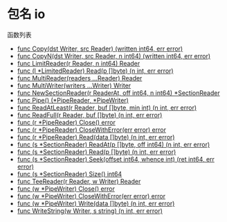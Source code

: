 # 包名  io

函数列表

- [func Copy(dst Writer, src Reader) (written int64, err error)](Copy.md)
- [func CopyN(dst Writer, src Reader, n int64) (written int64, err error)]()
- [func LimitReader(r Reader, n int64) Reader]()
- [func (l *LimitedReader) Read(p []byte) (n int, err error)]()
- [func MultiReader(readers ...Reader) Reader]()
- [func MultiWriter(writers ...Writer) Writer]()
- [func NewSectionReader(r ReaderAt, off int64, n int64) *SectionReader]()
- [func Pipe() (*PipeReader, *PipeWriter)]()
- [func ReadAtLeast(r Reader, buf []byte, min int) (n int, err error)]()
- [func ReadFull(r Reader, buf []byte) (n int, err error)]()
- [func (r *PipeReader) Close() error]()
- [func (r *PipeReader) CloseWithError(err error) error]()
- [func (r *PipeReader) Read(data []byte) (n int, err error)]()
- [func (s *SectionReader) ReadAt(p []byte, off int64) (n int, err error)]()
- [func (s *SectionReader) Read(p []byte) (n int, err error)]()
- [func (s *SectionReader) Seek(offset int64, whence int) (ret int64, err error)]()
- [func (s *SectionReader) Size() int64]()
- [func TeeReader(r Reader, w Writer) Reader]()
- [func (w *PipeWriter) Close() error]()
- [func (w *PipeWriter) CloseWithError(err error) error]()
- [func (w *PipeWriter) Write(data []byte) (n int, err error)]()
- [func WriteString(w Writer, s string) (n int, err error)]()
